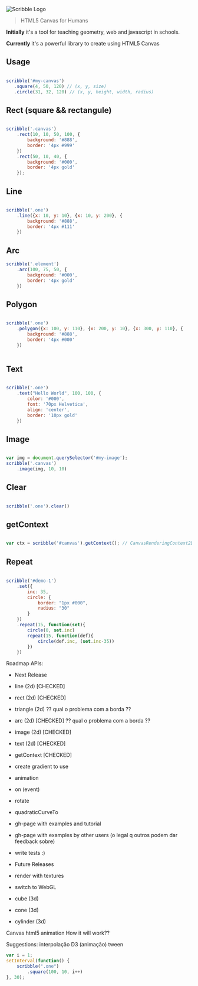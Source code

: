 ![Scribble Logo](https://raw.githubusercontent.com/raphamorim/scribble-js/master/logos/logo-scribble-original.png?token=ADdlCsi81Mhh4PEQl2-NqERkhhsq86tmks5WLuNswA%3D%3D)

> HTML5 Canvas for Humans

**Initially** it's a tool for teaching geometry, web and javascript in schools.

**Currently** it's a powerful library to create using HTML5 Canvas

## Usage

```javascript

scribble('#my-canvas')
   .square(4, 50, 120) // (x, y, size)
   .circle(31, 32, 120) // (x, y, height, width, radius)

```

## Rect (square && rectangule)

```javascript

scribble('.canvas')
    .rect(10, 10, 50, 100, {
        background: '#888', 
        border: '4px #999'
    })
    .rect(50, 10, 40, {
        background: '#000', 
        border: '4px gold'  
    });    

```

## Line

```javascript

scribble('.one')
    .line({x: 10, y: 10}, {x: 10, y: 200}, {
        background: '#888', 
        border: '4px #111'
    })

```

## Arc

```javascript
scribble('.element')
    .arc(100, 75, 50, {
        background: '#000', 
        border: '4px gold'  
    })

```

## Polygon 

```javascript

scribble('.one')
    .polygon({x: 100, y: 110}, {x: 200, y: 10}, {x: 300, y: 110}, {
        background: '#888', 
        border: '4px #000'
    })
    
```

## Text

```javascript

scribble('.one')
    .text("Hello World", 100, 100, {
        color: '#000',
        font: '70px Helvetica',
        align: 'center',
        border: '10px gold'
    })

```


## Image

```javascript

var img = document.querySelector('#my-image');
scribble('.canvas')
    .image(img, 10, 10)

```

## Clear

```javascript

scribble('.one').clear() 

```

## getContext

```javascript

var ctx = scribble('#canvas').getContext(); // CanvasRenderingContext2Dcanvas

```

## Repeat

```javascript
    
scribble('#demo-1')
    .set({
        inc: 35,
        circle: {
            border: "1px #000",
            radius: "30"
        }
    })
    .repeat(15, function(set){
        circle(0, set.inc)
        repeat(15, function(def){
            circle(def.inc, (set.inc-35))  
        })
    })

```

Roadmap APIs:

- Next Release
 - line (2d) [CHECKED] 
 - rect (2d) [CHECKED]
 - triangle (2d)
    ?? qual o problema com a borda ??
 - arc (2d) [CHECKED]
    ?? qual o problema com a borda ??
 - image (2d) [CHECKED]
 - text (2d) [CHECKED]
 - getContext [CHECKED]

 - create gradient to use
 - animation
 - on (event)
 - rotate
 - quadraticCurveTo
 - gh-page with examples and tutorial 
 - gh-page with examples by other users 
    (o legal q outros podem dar feedback sobre)
 - write tests :)


- Future Releases
 - render with textures
 - switch to WebGL 
 - cube (3d)
 - cone (3d)
 - cylinder (3d)

Canvas html5 animation
How it will work??

Suggestions: 
    interpolação D3 (animação) tween


```javascript
var i = 1;
setInterval(function() {
    scribble(".one")
        .square(100, 10, i++)
}, 30);
```
